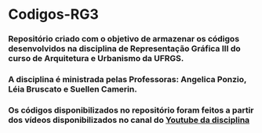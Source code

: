 # Codigos-RG3
### Repositório criado com o objetivo de armazenar os códigos desenvolvidos na disciplina de Representação Gráfica III do curso de Arquitetura e Urbanismo da UFRGS.
### A disciplina é ministrada pelas Professoras: Angelica Ponzio, Léia Bruscato e Suellen Camerin.
### Os códigos disponibilizados no repositório foram feitos a partir dos vídeos disponibilizados no canal do [Youtube da disciplina](https://www.youtube.com/@representacaografica3570) 
